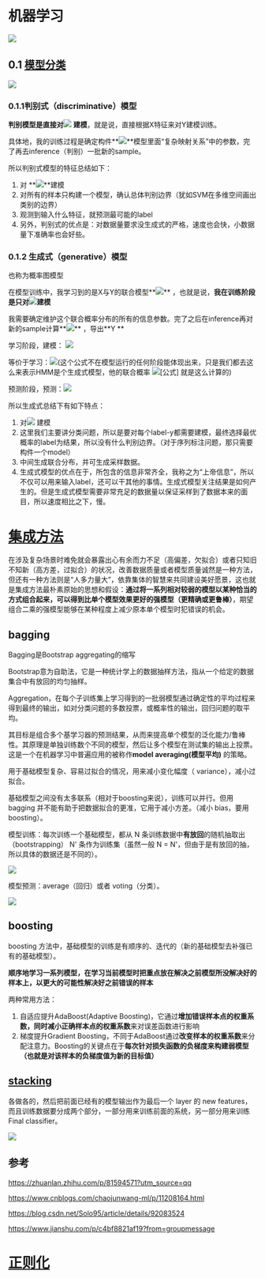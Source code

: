 # 机器学习

![](./legend/ML/机器学习分类示意.jpg)

## 0.1 [模型分类](https://www.zhihu.com/question/35866596/answer/236886066)

![](./legend/ML/判别式与生成式模型区别示意.jpg)

### 0.1.1判别式（discriminative）模型

**判别模型是直接对![](./legend/ML/条件概率.svg)** **建模**，就是说，直接根据X特征来对Y建模训练。

具体地，我的训练过程是确定构件**![](./legend/ML/条件概率.svg)**模型里面“复杂映射关系”中的参数，完了再去inference（判别）一批新的sample。

所以判别式模型的特征总结如下：

1. 对 **![](./legend/ML/条件概率.svg)**建模
2. 对所有的样本只构建一个模型，确认总体判别边界（犹如SVM在多维空间画出类别的边界）
3. 观测到输入什么特征，就预测最可能的label
4. 另外，判别式的优点是：对数据量要求没生成式的严格，速度也会快，小数据量下准确率也会好些。

### 0.1.2 生成式（generative）模型

也称为概率图模型

在模型训练中，我学习到的是X与Y的联合模型**![](./legend/ML/联合概率.svg)**  ，也就是说，**我在训练阶段是只对![](./legend/ML/联合概率.svg)建模**

我需要确定维护这个联合概率分布的所有的信息参数。完了之后在inference再对新的sample计算**![](./legend/ML/条件概率.svg)** ，导出**Y **

学习阶段，建模： ![](./legend/ML/生成模型建模阶段.svg)

等价于学习：![](./legend/ML/联合概率模型.svg)(这个公式不在模型运行的任何阶段能体现出来，只是我们都去这么来表示HMM是个生成式模型，他的联合概率 ![[公式]](https://www.zhihu.com/equation?tex=P%28O%2CI%29) 就是这么计算的)

预测阶段，预测：![](./legend/ML/生成模型预测阶段.svg)

所以生成式总结下有如下特点：

1. 对![](./legend/ML/联合概率.svg) 建模
2. 这里我们主要讲分类问题，所以是要对每个label-y都需要建模，最终选择最优概率的label为结果，所以没有什么判别边界。（对于序列标注问题，那只需要构件一个model）
3. 中间生成联合分布，并可生成采样数据。
4. 生成式模型的优点在于，所包含的信息非常齐全，我称之为“上帝信息”，所以不仅可以用来输入label，还可以干其他的事情。生成式模型关注结果是如何产生的。但是生成式模型需要非常充足的数据量以保证采样到了数据本来的面目，所以速度相比之下，慢。

# [集成方法](https://zhuanlan.zhihu.com/p/81594571?utm_source=qq)

在涉及复杂场景时难免就会暴露出心有余而力不足（高偏差，欠拟合）或者只知旧不知新（高方差，过拟合）的状况，改善数据质量或者模型质量诚然是一种方法，但还有一种方法则是“人多力量大”，依靠集体的智慧来共同建设美好愿景，这也就是集成方法最朴素原始的思想和假设：**通过将一系列相对较弱的模型以某种恰当的方式组合起来，可以得到比单个模型效果更好的强模型（更精确或更鲁棒）**，期望组合二乘的强模型能够在某种程度上减少原本单个模型时犯错误的机会。

## bagging

Bagging是Bootstrap aggregating的缩写

Bootstrap意为自助法，它是一种统计学上的数据抽样方法，指从一个给定的数据集合中有放回的均匀抽样。

Aggregation，在每个子训练集上学习得到的一批弱模型通过确定性的平均过程来得到最终的输出，如对分类问题的多数投票，或概率性的输出，回归问题的取平均。

其目标是组合多个基学习器的预测结果，从而来提高单个模型的泛化能力/鲁棒性。其原理是单独训练数个不同的模型，然后让多个模型在测试集的输出上投票。这是一个在机器学习中普遍应用的被称作**model averaging(模型平均)** 的策略。

用于基础模型复杂、容易过拟合的情况，用来减小变化幅度（ variance），减小过拟合。

基础模型之间没有太多联系（相对于boosting来说），训练可以并行。但用 bagging 并不能有助于把数据拟合的更准，它用于减小方差。（减小 bias，要用 boosting）。



模型训练：每次训练一个基础模型，都从 N 条训练数据中**有放回**的随机抽取出（bootstrapping） N' 条作为训练集（虽然一般 N = N'，但由于是有放回的抽，所以具体的数据还是不同的）。

![](./legend/ML/bagging_train.png)

模型预测：average（回归）或者 voting（分类）。

![](./legend/ML/bagging_prediction.png)

## boosting

boosting 方法中，基础模型的训练是有顺序的、迭代的（新的基础模型去补强已有的基础模型）。

**顺序地学习一系列模型，在学习当前模型时把重点放在解决之前模型所没解决好的样本上，以更大的可能性解决好之前错误的样本**

两种常用方法：

1. 自适应提升AdaBoost(Adaptive Boosting)，它通过**增加错误样本点的权重系数，同时减小正确样本点的权重系数**来对误差函数进行影响
2. 梯度提升Gradient Boosting，不同于AdaBoost通过**改变样本的权重系数**来分配注意力。Boosting的关键点在于**每次针对损失函数的负梯度来构建弱模型（也就是对该样本的负梯度值为新的目标值）**

## [stacking](https://www.cnblogs.com/chaojunwang-ml/p/11208164.html)

各做各的，然后把前面已经有的模型输出作为最后一个 layer 的 new features，而且训练数据要分成两个部分，一部分用来训练前面的系统，另一部分用来训练 Final classifier。

![](./legend/ML/ensemble_stacking.png)

## 参考

https://zhuanlan.zhihu.com/p/81594571?utm_source=qq

https://www.cnblogs.com/chaojunwang-ml/p/11208164.html

https://blog.csdn.net/Solo95/article/details/92083524

https://www.jianshu.com/p/c4bf8821af19?from=groupmessage

# [正则化](https://blog.csdn.net/qq_35456045/article/details/104910934)

